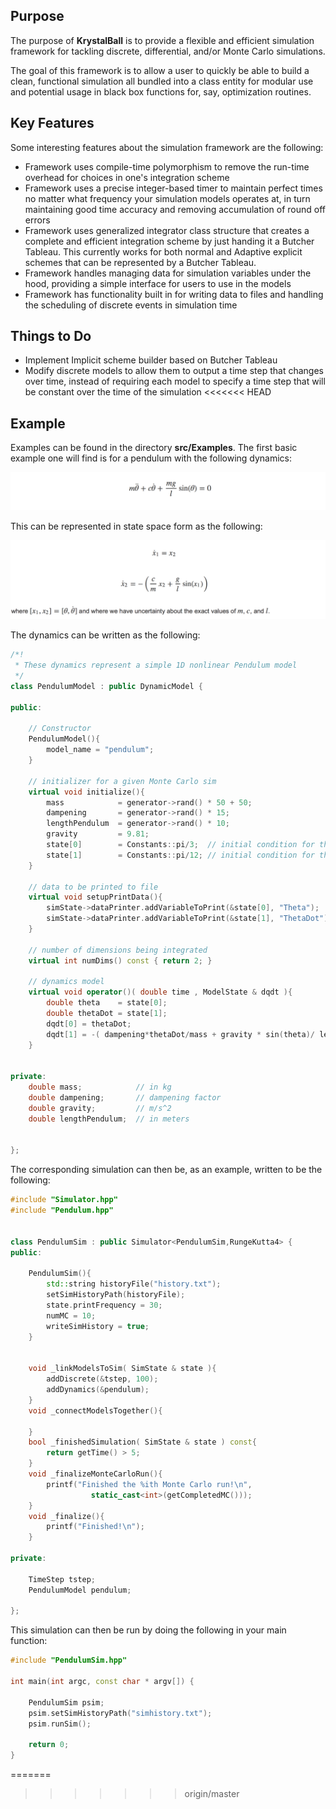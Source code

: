## Purpose
The purpose of **KrystalBall** is to provide a flexible and efficient simulation framework for tackling discrete, differential, and/or Monte Carlo simulations.

The goal of this framework is to allow a user to quickly be able to build a clean, functional simulation all bundled into a class entity for modular use and potential usage in black box functions for, say, optimization routines.

## Key Features
Some interesting features about the simulation framework are the following:
- Framework uses compile-time polymorphism to remove the run-time overhead for choices in one's integration scheme
- Framework uses a precise integer-based timer to maintain perfect times no matter what frequency your simulation models operates at, in turn maintaining good time accuracy and removing accumulation of round off errors
- Framework uses generalized integrator class structure that creates a complete and efficient integration scheme by just handing it a Butcher Tableau. This currently works for both normal and Adaptive explicit schemes that can be represented by a Butcher Tableau.
- Framework handles managing data for simulation variables under the hood, providing a simple interface for users to use in the models
- Framework has functionality built in for writing data to files and handling the scheduling of discrete events in simulation time

## Things to Do
- Implement Implicit scheme builder based on Butcher Tableau
- Modify discrete models to allow them to output a time step that changes over time, instead of requiring each model to specify a time step that will be constant over the time of the simulation
<<<<<<< HEAD

## Example
Examples can be found in the directory **src/Examples**. The first basic example one will find is for a pendulum with the following dynamics:

![Screen Shot 2016-09-18 at 9.40.03 PM.png](resources/36522D3329EB73ABC47CB3C7AEC4727A.png)

This can be represented in state space form as the following:

![Screen Shot 2016-09-18 at 9.40.10 PM.png](resources/762621B99369044D820516D8B3A29F8C.png)

The dynamics can be written as the following:

```cpp
/*!
 * These dynamics represent a simple 1D nonlinear Pendulum model
 */
class PendulumModel : public DynamicModel {
    
public:
    
    // Constructor
    PendulumModel(){
        model_name = "pendulum";
    }
    
    // initializer for a given Monte Carlo sim
    virtual void initialize(){
        mass            = generator->rand() * 50 + 50;
        dampening       = generator->rand() * 15;
        lengthPendulum  = generator->rand() * 10;
        gravity         = 9.81;
        state[0]        = Constants::pi/3;  // initial condition for theta
        state[1]        = Constants::pi/12; // initial condition for theta-dot
    }
    
    // data to be printed to file
    virtual void setupPrintData(){
        simState->dataPrinter.addVariableToPrint(&state[0], "Theta");
        simState->dataPrinter.addVariableToPrint(&state[1], "ThetaDot");
    }
    
    // number of dimensions being integrated
    virtual int numDims() const { return 2; }
    
    // dynamics model
    virtual void operator()( double time , ModelState & dqdt ){
        double theta    = state[0];
        double thetaDot = state[1];
        dqdt[0] = thetaDot;
        dqdt[1] = -( dampening*thetaDot/mass + gravity * sin(theta)/ lengthPendulum);
    }
    
    
private:
    double mass;            // in kg
    double dampening;       // dampening factor
    double gravity;         // m/s^2
    double lengthPendulum;  // in meters
    
    
};
```

The corresponding simulation can then be, as an example, written to be the following:

```cpp
#include "Simulator.hpp"
#include "Pendulum.hpp"


class PendulumSim : public Simulator<PendulumSim,RungeKutta4> {
public:
    
    PendulumSim(){
        std::string historyFile("history.txt");
        setSimHistoryPath(historyFile);
        state.printFrequency = 30;
        numMC = 10;
        writeSimHistory = true;
    }
   
    
    void _linkModelsToSim( SimState & state ){
        addDiscrete(&tstep, 100);
        addDynamics(&pendulum);
    }
    void _connectModelsTogether(){
        
    }
    bool _finishedSimulation( SimState & state ) const{
        return getTime() > 5;
    }
    void _finalizeMonteCarloRun(){
        printf("Finished the %ith Monte Carlo run!\n",
                  static_cast<int>(getCompletedMC()));
    }
    void _finalize(){
        printf("Finished!\n");
    }
    
private:
    
    TimeStep tstep;
    PendulumModel pendulum;
    
};
```

This simulation can then be run by doing the following in your main function:

```cpp
#include "PendulumSim.hpp"

int main(int argc, const char * argv[]) {
  
    PendulumSim psim;
    psim.setSimHistoryPath("simhistory.txt");
    psim.runSim();
    
    return 0;
}
```
=======
>>>>>>> origin/master
